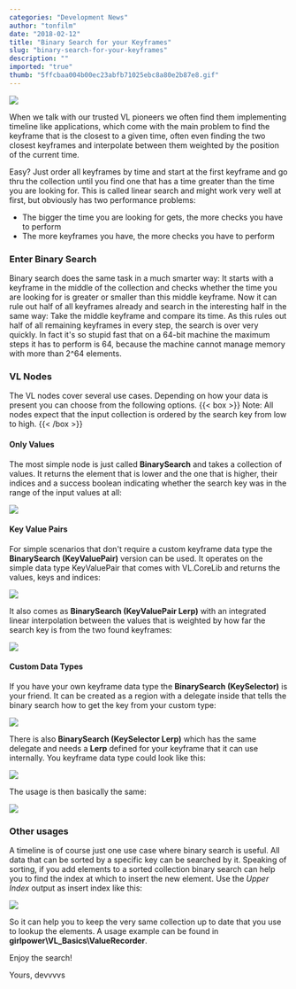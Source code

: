 ```yaml
---
categories: "Development News"
author: "tonfilm"
date: "2018-02-12"
title: "Binary Search for your Keyframes"
slug: "binary-search-for-your-keyframes"
description: ""
imported: "true"
thumb: "5ffcbaa004b00ec23abfb71025ebc8a80e2b87e8.gif"
---
```



![](5ffcbaa004b00ec23abfb71025ebc8a80e2b87e8.gif) 

When we talk with our trusted VL pioneers we often find them implementing timeline like applications, which come with the main problem to find the keyframe that is the closest to a given time, often even finding the two closest keyframes and interpolate between them weighted by the position of the current time.

Easy? Just order all keyframes by time and start at the first keyframe and go thru the collection until you find one that has a time greater than the time you are looking for. This is called linear search and might work very well at first, but obviously has two performance problems:
* The bigger the time you are looking for gets, the more checks you have to perform
* The more keyframes you have, the more checks you have to perform

### Enter Binary Search
Binary search does the same task in a much smarter way: It starts with a keyframe in the middle of the collection and checks whether the time you are looking for is greater or smaller than this middle keyframe. Now it can rule out half of all keyframes already and search in the interesting half in the same way: Take the middle keyframe and compare its time. As this rules out half of all remaining keyframes in every step, the search is over very quickly. In fact it's so stupid fast that on a 64-bit machine the maximum steps it has to perform is 64, because the machine cannot manage memory with more than 2^64 elements.

### VL Nodes
The VL nodes cover several use cases. Depending on how your data is present you can choose from the following options.
{{< box >}}
Note:
All nodes expect that the input collection is ordered by the search key from low to high.
{{< /box >}} 
#### Only Values
The most simple node is just called **BinarySearch** and takes a collection of values. It returns the element that is lower and the one that is higher, their indices and a success boolean indicating whether the search key was in the range of the input values at all:

![](01.PNG)

#### Key Value Pairs
For simple scenarios that don't require a custom keyframe data type the **BinarySearch (KeyValuePair)** version can be used. It operates on the simple data type KeyValuePair that comes with VL.CoreLib and returns the values, keys and indices:

![](02.PNG)

It also comes as **BinarySearch (KeyValuePair Lerp)** with an integrated linear interpolation between the values that is weighted by how far the search key is from the two found keyframes:

![](03.PNG)

#### Custom Data Types
If you have your own keyframe data type the **BinarySearch (KeySelector)** is your friend. It can be created as a region with a delegate inside that tells the binary search how to get the key from your custom type:

![](04.PNG)

There is also **BinarySearch (KeySelector Lerp)** which has the same delegate and needs a **Lerp** defined for your keyframe that it can use internally. You keyframe data type could look like this:

![](06.PNG)

The usage is then basically the same:

![](05.PNG)

### Other usages
A timeline is of course just one use case where binary search is useful. All data that can be sorted by a specific key can be searched by it.
Speaking of sorting, if you add elements to a sorted collection binary search can help you to find the index at which to insert the new element. Use the *Upper Index* output as insert index like this:

![](07.PNG)

So it can help you to keep the very same collection up to date that you use to lookup the elements.
A usage example can be found in **girlpower\VL\_Basics\ValueRecorder**.

Enjoy the search!

Yours,
devvvvs